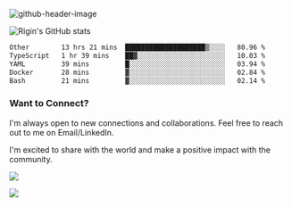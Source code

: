 
![github-header-image](https://github.com/riginoommen/riginoommen/assets/3840244/889cae65-df55-4cda-86cc-bf21bf1f2e96)

![Rigin's GitHub stats](https://github-readme-stats.vercel.app/api?username=riginoommen\&show_icons=true\&show=reviews,discussions_started,discussions_answered,prs_merged,prs_merged_percentage)


<!--START_SECTION:waka-->

```txt
Other        13 hrs 21 mins  ████████████████████▒░░░░   80.96 %
TypeScript   1 hr 39 mins    ██▓░░░░░░░░░░░░░░░░░░░░░░   10.03 %
YAML         39 mins         █░░░░░░░░░░░░░░░░░░░░░░░░   03.94 %
Docker       28 mins         ▓░░░░░░░░░░░░░░░░░░░░░░░░   02.84 %
Bash         21 mins         ▓░░░░░░░░░░░░░░░░░░░░░░░░   02.14 %
```

<!--END_SECTION:waka-->

### Want to Connect?

I'm always open to new connections and collaborations. Feel free to reach out to me on Email/LinkedIn.

I'm excited to share with the world and make a positive impact with the community.

![](https://komarev.com/ghpvc/?username=riginoommen)

![](https://hit.yhype.me/github/profile?user_id=3840244)

